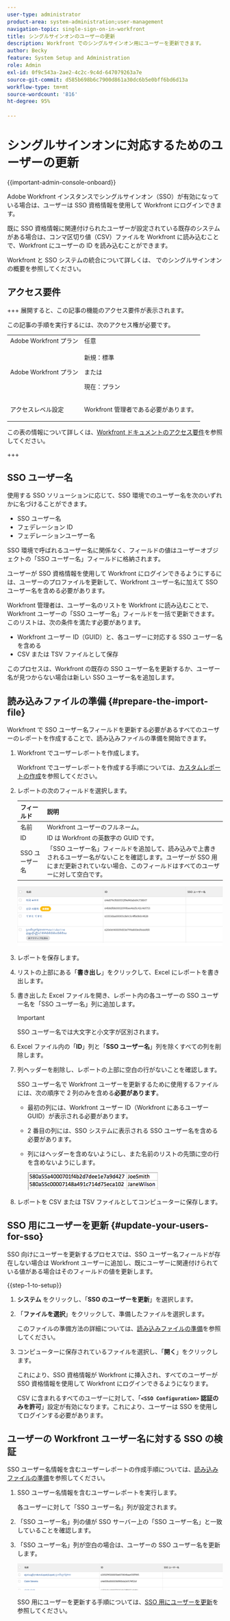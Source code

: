 ```yaml
---
user-type: administrator
product-area: system-administration;user-management
navigation-topic: single-sign-on-in-workfront
title: シングルサインオンのユーザーの更新
description: Workfront でのシングルサインオン用にユーザーを更新できます。
author: Becky
feature: System Setup and Administration
role: Admin
exl-id: 0f9c543a-2ae2-4c2c-9c4d-647079263a7e
source-git-commit: d585b698b6c7900d861a30dc6b5e0bff6bd6d13a
workflow-type: tm+mt
source-wordcount: '816'
ht-degree: 95%

---
```


# シングルサインオンに対応するためのユーザーの更新

<!-- Audited: 1/2024 -->

{{important-admin-console-onboard}}

Adobe Workfront インスタンスでシングルサインオン（SSO）が有効になっている場合は、ユーザーは SSO 資格情報を使用して Workfront にログインできます。

既に SSO 資格情報に関連付けられたユーザーが設定されている既存のシステムがある場合は、コンマ区切り値（CSV）ファイルを Workfront に読み込むことで、Workfront にユーザーの ID を読み込むことができます。

Workfront と SSO システムの統合について詳しくは、[](../../../administration-and-setup/add-users/single-sign-on/sso-in-workfront.md) でのシングルサインオンの概要を参照してください。


## アクセス要件

+++ 展開すると、この記事の機能のアクセス要件が表示されます。

この記事の手順を実行するには、次のアクセス権が必要です。

<table style="table-layout:auto"> 
 <col> 
 <col> 
 <tbody> 
  <tr> 
   <td role="rowheader">Adobe Workfront プラン</td> 
   <td>任意</td> 
  </tr> 
  <tr> 
   <td role="rowheader">Adobe Workfront プラン</td> 
   <td><p>新規：標準</p><p>または</p><p>現在：プラン</p></td> 
  </tr> 
  <tr> 
   <td role="rowheader">アクセスレベル設定</td> 
   <td> <p>Workfront 管理者である必要があります。</p>  </td> 
  </tr> 
 </tbody> 
</table>

この表の情報について詳しくは、[Workfront ドキュメントのアクセス要件](/help/quicksilver/administration-and-setup/add-users/access-levels-and-object-permissions/access-level-requirements-in-documentation.md)を参照してください。

+++

## SSO ユーザー名

使用する SSO ソリューションに応じて、SSO 環境でのユーザー名を次のいずれかに名づけることができます。

* SSO ユーザー名
* フェデレーション ID
* フェデレーションユーザー名

SSO 環境で呼ばれるユーザー名に関係なく、フィールドの値はユーザーオブジェクトの「SSO ユーザー名」フィールドに格納されます。

ユーザーが SSO 資格情報を使用して Workfront にログインできるようにするには、ユーザーのプロファイルを更新して、Workfront ユーザー名に加えて SSO ユーザー名を含める必要があります。

Workfront 管理者は、ユーザー名のリストを Workfront に読み込むことで、Workfront ユーザーの「SSO ユーザー名」フィールドを一括で更新できます。このリストは、次の条件を満たす必要があります。

* Workfront ユーザー ID（GUID）と、各ユーザーに対応する SSO ユーザー名を含める
* CSV または TSV ファイルとして保存

このプロセスは、Workfront の既存の SSO ユーザー名を更新するか、ユーザー名が見つからない場合は新しい SSO ユーザー名を追加します。

## 読み込みファイルの準備 {#prepare-the-import-file}

Workfront で SSO ユーザー名フィールドを更新する必要があるすべてのユーザーのレポートを作成することで、読み込みファイルの準備を開始できます。

1. Workfront でユーザーレポートを作成します。

   Workfront でユーザーレポートを作成する手順については、[カスタムレポートの作成](../../../reports-and-dashboards/reports/creating-and-managing-reports/create-custom-report.md)を参照してください。

1. レポートの次のフィールドを選択します。

   | フィールド | 説明 |
   |---|---|
   | 名前 | Workfront ユーザーのフルネーム。 |
   | ID | ID は Workfront の英数字の GUID です。 |
   | SSO ユーザー名 | 「SSO ユーザー名」フィールドを追加して、読み込みで上書きされるユーザー名がないことを確認します。ユーザーが SSO 用にまだ更新されていない場合、このフィールドはすべてのユーザーに対して空白です。 |

   ![SSO ユーザー名を持つがアクセスできないユーザー ](assets/users-with-sso-username-and-no-sso-access-only-field.png)

1. レポートを保存します。
1. リストの上部にある「**書き出し**」をクリックして、Excel にレポートを書き出します。
1. 書き出した Excel ファイルを開き、レポート内の各ユーザーの SSO ユーザー名を「SSO ユーザー名」列に追加します。

   >[!IMPORTANT]
   >
   >SSO ユーザー名では大文字と小文字が区別されます。

1. Excel ファイル内の「**ID**」列と「**SSO ユーザー名**」列を除くすべての列を削除します。

1. 列ヘッダーを削除し、レポートの上部に空白の行がないことを確認します。

   SSO ユーザー名で Workfront ユーザーを更新するために使用するファイルには、次の順序で 2 列のみを含める&#x200B;**必要があります**。

   * 最初の列には、Workfront ユーザー ID（Workfront にあるユーザー GUID）が表示される必要があります。
   * 2 番目の列には、SSO システムに表示される SSO ユーザー名を含める必要があります。
   * 列にはヘッダーを含めないようにし、また名前のリストの先頭に空の行を含めないようにします。

     ![ ユーザー CSV を更新 ](assets/update-users-for-sso-csv-file-for-import.png)

1. レポートを CSV または TSV ファイルとしてコンピューターに保存します。

## SSO 用にユーザーを更新 {#update-your-users-for-sso}

SSO 向けにユーザーを更新するプロセスでは、SSO ユーザー名フィールドが存在しない場合は Workfront ユーザーに追加し、既にユーザーに関連付けられている値がある場合はそのフィールドの値を更新します。

{{step-1-to-setup}}

1. **システム** をクリックし、「**SSO のユーザーを更新**」を選択します。

1. 「**ファイルを選択**」をクリックして、準備したファイルを選択します。

   このファイルの準備方法の詳細については、[読み込みファイルの準備](#prepare-the-import-file)を参照してください。

1. コンピューターに保存されているファイルを選択し、「**開く**」をクリックします。

   これにより、SSO 資格情報が Workfront に挿入され、すべてのユーザーが SSO 資格情報を使用して Workfront にログインできるようになります。

   CSV に含まれるすべてのユーザーに対して、「**`<SSO Configuration>` 認証のみを許可**」設定が有効になります。これにより、ユーザーは SSO を使用してログインする必要があります。

## ユーザーの Workfront ユーザー名に対する SSO の検証

SSO ユーザー名情報を含むユーザーレポートの作成手順については、[読み込みファイルの準備](#prepare-the-import-file)を参照してください。

1. SSO ユーザー名情報を含むユーザーレポートを実行します。

   各ユーザーに対して「SSO ユーザー名」列が設定されます。

1. 「SSO ユーザー名」列の値が SSO サーバー上の「SSO ユーザー名」と一致していることを確認します。
1. 「SSO ユーザー名」列が空白の場合は、ユーザーの SSO ユーザー名を更新します。

   ![SSO フィールドを持つユーザー ](assets/users-with-sso-field-updated.png)

   SSO 用にユーザーを更新する手順については、[SSO 用にユーザーを更新](#update-your-users-for-sso)を参照してください。
